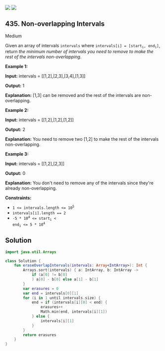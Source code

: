 [![](https://img.shields.io/github/stars/javadev/LeetCode-in-Kotlin?label=Stars&style=flat-square)](https://github.com/javadev/LeetCode-in-Kotlin)
[![](https://img.shields.io/github/forks/javadev/LeetCode-in-Kotlin?label=Fork%20me%20on%20GitHub%20&style=flat-square)](https://github.com/javadev/LeetCode-in-Kotlin/fork)

## 435\. Non-overlapping Intervals

Medium

Given an array of intervals `intervals` where <code>intervals[i] = [start<sub>i</sub>, end<sub>i</sub>]</code>, return _the minimum number of intervals you need to remove to make the rest of the intervals non-overlapping_.

**Example 1:**

**Input:** intervals = \[\[1,2],[2,3],[3,4],[1,3]]

**Output:** 1

**Explanation:** [1,3] can be removed and the rest of the intervals are non-overlapping.

**Example 2:**

**Input:** intervals = \[\[1,2],[1,2],[1,2]]

**Output:** 2

**Explanation:** You need to remove two [1,2] to make the rest of the intervals non-overlapping.

**Example 3:**

**Input:** intervals = \[\[1,2],[2,3]]

**Output:** 0

**Explanation:** You don't need to remove any of the intervals since they're already non-overlapping.

**Constraints:**

*   <code>1 <= intervals.length <= 10<sup>5</sup></code>
*   `intervals[i].length == 2`
*   <code>-5 * 10<sup>4</sup> <= start<sub>i</sub> < end<sub>i</sub> <= 5 * 10<sup>4</sup></code>

## Solution

```kotlin
import java.util.Arrays

class Solution {
    fun eraseOverlapIntervals(intervals: Array<IntArray>): Int {
        Arrays.sort(intervals) { a: IntArray, b: IntArray ->
            if (a[0] != b[0]
            ) a[0] - b[0] else a[1] - b[1]
        }
        var erasures = 0
        var end = intervals[0][1]
        for (i in 1 until intervals.size) {
            end = if (intervals[i][0] < end) {
                erasures++
                Math.min(end, intervals[i][1])
            } else {
                intervals[i][1]
            }
        }
        return erasures
    }
}
```